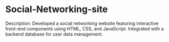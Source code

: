 # Social-Networking-site
Description: Developed a social networking website featuring interactive front-end components using HTML, CSS, and JavaScript. Integrated with a backend database for user data management.
